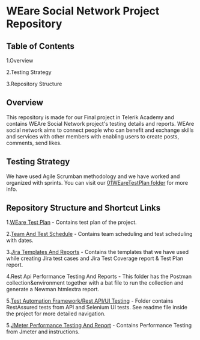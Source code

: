 # WEare Social Network Project Repository

## Table of Contents
1.Overview 

2.Testing Strategy

3.Repository Structure

## Overview 
This repository is made for our Final project in Telerik Academy and contains WEAre Social Network project's testing details and reports. WEAre social network aims to connect people who can benefit and exchange skills and services with other members
with enabling users to create posts, comments, send likes. 

## Testing Strategy
We have used Agile Scrumban methodology and we have worked and organized with sprints. You can visit our [01WEareTestPlan folder](https://github.com/FINAL-PROJECT-T-H-K/Social-Network-Project/tree/main/01WEareTestPlan) for more info. 

## Repository Structure and Shortcut Links
1.[WEare Test Plan](https://github.com/FINAL-PROJECT-T-H-K/Social-Network-Project/tree/main/01WEareTestPlan) - Contains test plan of the project.

2.[Team And Test Schedule](https://github.com/FINAL-PROJECT-T-H-K/Social-Network-Project/tree/main/02TeamAndTestSchedule) - Contains team scheduling and test scheduling with dates.

3.[Jira Templates And Reports](https://github.com/FINAL-PROJECT-T-H-K/Social-Network-Project/tree/main/03JiraTemplatesAndReports) - Contains the templates that we have used while creating Jira test cases and Jira Test Coverage report & Test Plan report.

4.Rest Api Performance Testing And Reports - This folder has the Postman collection&environment together with a bat file to run the collection and generate a Newman htmlextra report.

5.[Test Automation Framework/Rest API/UI Testing](https://github.com/FINAL-PROJECT-T-H-K/Social-Network-Project/tree/main/TestAutomationFramework) - Folder contains RestAssured tests from API and Selenium UI tests. See readme file inside the project
for more detailed navigation.

5.[JMeter Performance Testing And Report](https://github.com/FINAL-PROJECT-T-H-K/Social-Network-Project/tree/main/05JMeterPerformanceTestingAndReport) - Contains Performance Testing from Jmeter and instructions.




